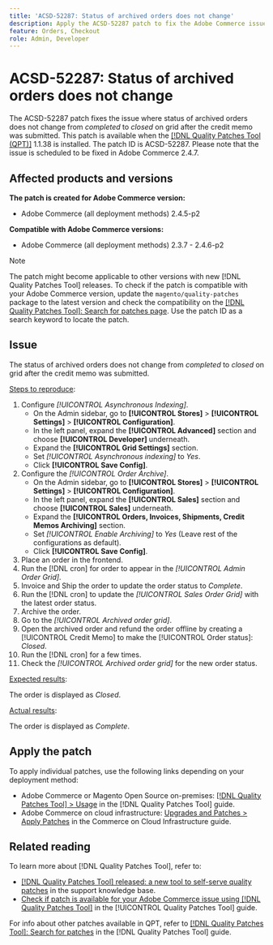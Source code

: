 ```yaml
---
title: 'ACSD-52287: Status of archived orders does not change'
description: Apply the ACSD-52287 patch to fix the Adobe Commerce issue where the status of archived orders does not change from *completed* to *closed* on grid after the credit memo was submitted.
feature: Orders, Checkout
role: Admin, Developer
---
```

# ACSD-52287: Status of archived orders does not change

The ACSD-52287 patch fixes the issue where status of archived orders does not change from *completed* to *closed* on grid after the credit memo was submitted. This patch is available when the [[!DNL Quality Patches Tool (QPT)]](https://experienceleague.adobe.com/en/docs/commerce-knowledge-base/kb/announcements/commerce-announcements/magento-quality-patches-released-new-tool-to-self-serve-quality-patches) 1.1.38 is installed. The patch ID is ACSD-52287. Please note that the issue is scheduled to be fixed in Adobe Commerce 2.4.7.

## Affected products and versions

**The patch is created for Adobe Commerce version:**

* Adobe Commerce (all deployment methods) 2.4.5-p2

**Compatible with Adobe Commerce versions:**

* Adobe Commerce (all deployment methods) 2.3.7 - 2.4.6-p2

>[!NOTE]
>
>The patch might become applicable to other versions with new [!DNL Quality Patches Tool] releases. To check if the patch is compatible with your Adobe Commerce version, update the `magento/quality-patches` package to the latest version and check the compatibility on the [[!DNL Quality Patches Tool]: Search for patches page](https://experienceleague.adobe.com/tools/commerce-quality-patches/index.html). Use the patch ID as a search keyword to locate the patch.

## Issue

The status of archived orders does not change from *completed* to *closed* on grid after the credit memo was submitted.

<u>Steps to reproduce</u>:

1. Configure *[!UICONTROL Asynchronous Indexing]*.
   * On the Admin sidebar, go to **[!UICONTROL Stores]** > **[!UICONTROL Settings]** > **[!UICONTROL Configuration]**.
   * In the left panel, expand the **[!UICONTROL Advanced]** section and choose **[!UICONTROL Developer]** underneath.
   * Expand the **[!UICONTROL Grid Settings]** section.
   * Set *[!UICONTROL Asynchronous indexing]* to *Yes*.
   * Click **[!UICONTROL Save Config]**.
1. Configure the *[!UICONTROL Order Archive]*.
   * On the Admin sidebar, go to **[!UICONTROL Stores]** > **[!UICONTROL Settings]** > **[!UICONTROL Configuration]**.
   * In the left panel, expand the **[!UICONTROL Sales]** section and choose **[!UICONTROL Sales]** underneath.
   * Expand the **[!UICONTROL Orders, Invoices, Shipments, Credit Memos Archiving]** section.
   * Set *[!UICONTROL Enable Archiving]* to *Yes* (Leave rest of the configurations as default).
   * Click **[!UICONTROL Save Config]**.
1. Place an order in the frontend.
1. Run the [!DNL cron]  for order to appear in the *[!UICONTROL Admin Order Grid]*.
1. Invoice and Ship the order to update the order status to *Complete*.
1. Run the [!DNL cron]  to update the *[!UICONTROL Sales Order Grid]* with the latest order status.
1. Archive the order.
1. Go to the *[!UICONTROL Archived order grid]*.
1. Open the archived order and refund the order offline by creating a [!UICONTROL Credit Memo] to make the [!UICONTROL Order status]: *Closed*.
1. Run the [!DNL cron] for a few times.
1. Check the *[!UICONTROL Archived order grid]* for the new order status.

<u>Expected results</u>:

The order is displayed as *Closed*.
    
<u>Actual results</u>:

The order is displayed as *Complete*.

## Apply the patch

To apply individual patches, use the following links depending on your deployment method:

* Adobe Commerce or Magento Open Source on-premises: [[!DNL Quality Patches Tool] > Usage](/help/tools/quality-patches-tool/usage.md) in the [!DNL Quality Patches Tool] guide.
* Adobe Commerce on cloud infrastructure: [Upgrades and Patches > Apply Patches](https://experienceleague.adobe.com/docs/commerce-cloud-service/user-guide/develop/upgrade/apply-patches.html) in the Commerce on Cloud Infrastructure guide.

## Related reading

To learn more about [!DNL Quality Patches Tool], refer to:

* [[!DNL Quality Patches Tool] released: a new tool to self-serve quality patches](https://experienceleague.adobe.com/en/docs/commerce-knowledge-base/kb/announcements/commerce-announcements/magento-quality-patches-released-new-tool-to-self-serve-quality-patches) in the support knowledge base.
* [Check if patch is available for your Adobe Commerce issue using [!DNL Quality Patches Tool]](/help/tools/quality-patches-tool/patches-available-in-qpt/check-patch-for-magento-issue-with-magento-quality-patches.md) in the [!UICONTROL Quality Patches Tool] guide.


For info about other patches available in QPT, refer to [[!DNL Quality Patches Tool]: Search for patches](https://experienceleague.adobe.com/tools/commerce-quality-patches/index.html) in the [!DNL Quality Patches Tool] guide.
